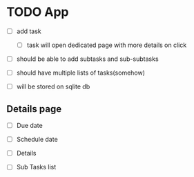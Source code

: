 # TODO App

 -[ ] add task
 
 	-[ ] task will open dedicated page with more details on click
 
  -[ ] should be able to add subtasks and sub-subtasks
 
 -[ ] should have multiple lists of tasks(somehow)
 
 -[ ] will be stored on sqlite db

## Details page
 -[ ] Due date
 
 -[ ] Schedule date
 
 -[ ] Details
 
 -[ ] Sub Tasks list
